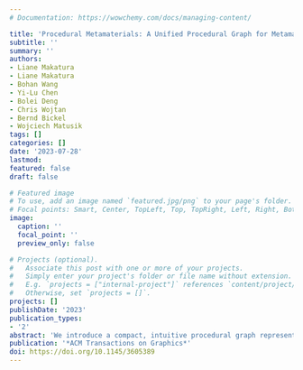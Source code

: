 ```yaml
---
# Documentation: https://wowchemy.com/docs/managing-content/

title: 'Procedural Metamaterials: A Unified Procedural Graph for Metamaterial Design'
subtitle: ''
summary: ''
authors:
- Liane Makatura
- Liane Makatura
- Bohan Wang
- Yi-Lu Chen
- Bolei Deng
- Chris Wojtan
- Bernd Bickel
- Wojciech Matusik
tags: []
categories: []
date: '2023-07-28'
lastmod: 
featured: false
draft: false

# Featured image
# To use, add an image named `featured.jpg/png` to your page's folder.
# Focal points: Smart, Center, TopLeft, Top, TopRight, Left, Right, BottomLeft, Bottom, BottomRight.
image:
  caption: ''
  focal_point: ''
  preview_only: false

# Projects (optional).
#   Associate this post with one or more of your projects.
#   Simply enter your project's folder or file name without extension.
#   E.g. `projects = ["internal-project"]` references `content/project/deep-learning/index.md`.
#   Otherwise, set `projects = []`.
projects: []
publishDate: '2023'
publication_types:
- '2'
abstract: 'We introduce a compact, intuitive procedural graph representation for cellular metamaterials, which are small-scale, tileable structures that can be architected to exhibit many useful material properties. Because the structures’ “architectures” vary widely—with elements such as beams, thin shells, and solid bulks—it is difficult to explore them using existing representations. Generic approaches like voxel grids are versatile, but it is cumbersome to represent and edit individual structures; architecture-specific approaches address these issues, but are incompatible with one another. By contrast, our procedural graph succinctly represents the construction process for any structure using a simple skeleton annotated with spatially varying thickness. To express the highly constrained triply periodic minimal surfaces (TPMS) in this manner, we present the first fully automated version of the conjugate surface construction method, which allows novices to create complex TPMS from intuitive input. We demonstrate our representation’s expressiveness, accuracy, and compactness by constructing a wide range of established structures and hundreds of novel structures with diverse architectures and material properties. We also conduct a user study to verify our representation’s ease-of-use and ability to expand engineers’ capacity for exploration.'
publication: '*ACM Transactions on Graphics*'
doi: https://doi.org/10.1145/3605389
---
```

